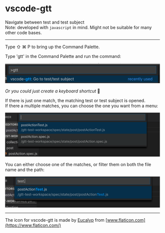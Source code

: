 # vscode-gtt
Navigate between test and test subject  
Note: developed with `javascript` in mind. Might not be suitable for many other code bases.

-----

Type ⇧ &#8984; P to bring up the Command Palette.

Type 'gtt' in the Command Palette and run the command:

<img src=https://raw.githubusercontent.com/boksasp/vscode-gtt/master/assets/cmd-palette.png>

_Or you could just create a keyboard shortcut_ 👊

If there is just one match, the matching test or test subject is opened.  
If there a multiple matches, you can choose the one you want from a menu:

<img src=https://raw.githubusercontent.com/boksasp/vscode-gtt/master/assets/multiple-results.png>

You can either choose one of the matches, or filter them on both the file name and the path:

<img src=https://raw.githubusercontent.com/boksasp/vscode-gtt/master/assets/filter-results.png>

-----
The icon for vscode-gtt is made by [Eucalyp](https://www.flaticon.com/authors/eucalyp) from [www.flaticon.com](https://www.flaticon.com/)
